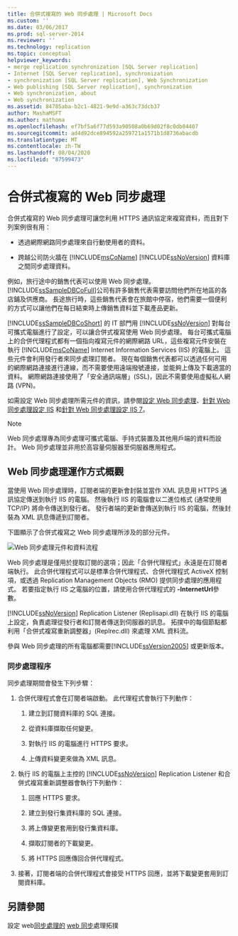 ```yaml
---
title: 合併式複寫的 Web 同步處理 | Microsoft Docs
ms.custom: ''
ms.date: 03/06/2017
ms.prod: sql-server-2014
ms.reviewer: ''
ms.technology: replication
ms.topic: conceptual
helpviewer_keywords:
- merge replication synchronization [SQL Server replication]
- Internet [SQL Server replication], synchronization
- synchronization [SQL Server replication], Web Synchronization
- Web publishing [SQL Server replication], synchronization
- Web synchronization, about
- Web synchronization
ms.assetid: 84785aba-b2c1-4821-9e9d-a363c73dcb37
author: MashaMSFT
ms.author: mathoma
ms.openlocfilehash: ef7bf5a6f77d593a90508a0b69d02f8c0db04407
ms.sourcegitcommit: ad4d92dce894592a259721a1571b1d8736abacdb
ms.translationtype: MT
ms.contentlocale: zh-TW
ms.lasthandoff: 08/04/2020
ms.locfileid: "87599473"
---
```

# <a name="web-synchronization-for-merge-replication"></a>合併式複寫的 Web 同步處理
  合併式複寫的 Web 同步處理可讓您利用 HTTPS 通訊協定來複寫資料，而且對下列案例很有用：

-   透過網際網路同步處理來自行動使用者的資料。

-   跨越公司防火牆在 [!INCLUDE[msCoName](../../includes/msconame-md.md)] [!INCLUDE[ssNoVersion](../../includes/ssnoversion-md.md)] 資料庫之間同步處理資料。

 例如，旅行途中的銷售代表可以使用 Web 同步處理。 [!INCLUDE[ssSampleDBCoFull](../../includes/sssampledbcofull-md.md)]公司有許多銷售代表需要訪問他們所在地區的各店鋪及供應商。 長途旅行時，這些銷售代表會在旅館中停宿，他們需要一個便利的方式可以讓他們在每日結束時上傳銷售資料並下載產品更新。

 [!INCLUDE[ssSampleDBCoShort](../../includes/sssampledbcoshort-md.md)] 的 IT 部門用 [!INCLUDE[ssNoVersion](../../includes/ssnoversion-md.md)] 對每台可攜式電腦進行了設定，可以讓合併式複寫使用 Web 同步處理。 每台可攜式電腦上的合併代理程式都有一個指向複寫元件的網際網路 URL，這些複寫元件安裝在執行 [!INCLUDE[msCoName](../../includes/msconame-md.md)] Internet Information Services (IIS) 的電腦上。 這些元件會利用發行者來同步處理訂閱者。 現在每個銷售代表都可以透過任何可用的網際網路連接進行連線，而不需要使用遠端撥號連接，並能夠上傳及下載適當的資料。 網際網路連接使用了「安全通訊端層」(SSL)，因此不需要使用虛擬私人網路 (VPN)。

 如需設定 Web 同步處理所需元件的資訊，請參閱[設定 Web 同步處理](configure-web-synchronization.md)、[針對 Web 同步處理設定 IIS](configure-iis-for-web-synchronization.md) 和[針對 Web 同步處理設定 IIS 7](configure-iis-7-for-web-synchronization.md)。

> [!NOTE]
>  Web 同步處理專為同步處理可攜式電腦、手持式裝置及其他用戶端的資料而設計。 Web 同步處理並非用於高容量伺服器至伺服器應用程式。

## <a name="overview-of-how-web-synchronization-works"></a>Web 同步處理運作方式概觀
 當使用 Web 同步處理時，訂閱者端的更新會封裝並當作 XML 訊息用 HTTPS 通訊協定傳送到執行 IIS 的電腦。 然後執行 IIS 的電腦會以二進位格式 (通常使用 TCP/IP) 將命令傳送到發行者。 發行者端的更新會傳送到執行 IIS 的電腦，然後封裝為 XML 訊息傳遞到訂閱者。

 下圖顯示了合併式複寫之 Web 同步處理所涉及的部分元件。

 ![Web 同步處理元件和資料流程](media/web-sync01.gif "Web 同步處理元件和資料流程")

 Web 同步處理是僅用於提取訂閱的選項；因此「合併代理程式」永遠是在訂閱者端執行。 此合併代理程式可以是標準合併代理程式、合併代理程式 ActiveX 控制項，或透過 Replication Management Objects (RMO) 提供同步處理的應用程式。 若要指定執行 IIS 之電腦的位置，請使用合併代理程式的 **-InternetUrl**參數。

 [!INCLUDE[ssNoVersion](../../includes/ssnoversion-md.md)] Replication Listener (Replisapi.dll) 在執行 IIS 的電腦上設定，負責處理從發行者和訂閱者傳送到伺服器的訊息。 拓撲中的每個節點都利用「合併式複寫重新調整器」(Replrec.dll) 來處理 XML 資料流。

 參與 Web 同步處理的所有電腦都需要[!INCLUDE[ssVersion2005](../../includes/ssversion2005-md.md)] 或更新版本。

### <a name="synchronization-process"></a>同步處理程序
 同步處理期間會發生下列步驟：

1.  合併代理程式會在訂閱者端啟動。 此代理程式會執行下列動作：

    1.  建立到訂閱資料庫的 SQL 連接。

    2.  從資料庫擷取任何變更。

    3.  對執行 IIS 的電腦進行 HTTPS 要求。

    4.  上傳資料變更來做為 XML 訊息。

2.  執行 IIS 的電腦上主控的 [!INCLUDE[ssNoVersion](../../includes/ssnoversion-md.md)] Replication Listener 和合併式複寫重新調整器會執行下列動作：

    1.  回應 HTTPS 要求。

    2.  建立到發行集資料庫的 SQL 連接。

    3.  將上傳變更套用到發行集資料庫。

    4.  擷取訂閱者的下載變更。

    5.  將 HTTPS 回應傳回合併代理程式。

3.  接著，訂閱者端的合併代理程式會接受 HTTPS 回應，並將下載變更套用到訂閱資料庫。

## <a name="see-also"></a>另請參閱
 設定 web[同步處理的](topologies-for-web-synchronization.md) [web 同步](configure-web-synchronization.md)處理拓撲


